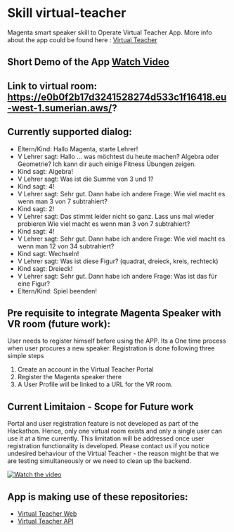 # Skill virtual-teacher

Magenta smart speaker skill to Operate Virtual Teacher App. More info about the app could be found here : [Virtual Teacher](https://remote-rhapsody-platform.hubraum.com/#/projects/5fbbd28663da71001b1d3f83)

## Short Demo of the App [Watch Video](https://www.youtube.com/watch?v=mXDeAB8i0bo)

## Link to virtual room: https://e0b0f2b17d3241528274d533c1f16418.eu-west-1.sumerian.aws/?

## Currently supported dialog:

* Eltern/Kind: Hallo Magenta, starte Lehrer!
* V Lehrer sagt: Hallo … was möchtest du heute machen? Algebra oder Geometrie? Ich kann dir auch einige Fitness Übungen zeigen.
* Kind sagt: Algebra!
* V Lehrer sagt: Was ist die Summe von 3 und 1?
* Kind sagt: 4!
* V Lehrer sagt: Sehr gut. Dann habe ich andere Frage: Wie viel macht es wenn man 3 von 7 subtrahiert?
* Kind sagt: 2!
* V Lehrer sagt: Das stimmt leider nicht so ganz. Lass uns mal wieder probieren Wie viel macht es wenn man 3 von 7 subtrahiert?
* Kind sagt: 4!
* V Lehrer sagt: Sehr gut. Dann habe ich andere Frage: Wie viel macht es wenn man 12 von 34 subtrahiert?
* Kind sagt: Wechseln!
* V Lehrer sagt: Was ist diese Figur? (quadrat, dreieck, kreis, rechteck)
* Kind sagt: Dreieck!
* V Lehrer sagt: Sehr gut. Dann habe ich andere Frage: Was ist das für eine Figur?
* Eltern/Kind: Spiel beenden!

## Pre requisite to integrate Magenta Speaker with VR room (future work):

User needs to register himself before using the APP. Its a One time process when user procures a new speaker. Registration is done following three simple steps

1) Create an account in the Virtual Teacher Portal
2) Register the Magenta speaker there
3) A User Profile will be linked to a URL for the VR room.

## Current Limitaion - Scope for Future work
Portal and user registration feature is not developed as part of the Hackathon. Hence, only one virtual room exists and only a single user can use it at a time currently. This limitation will be addressed once user registration functionality is developed. Please contact us if you notice undesired behaviour of the Virtual Teacher - the reason might be that we are testing simultaneously or we need to clean up the backend.

[![Watch the video](https://res.cloudinary.com/ideation/image/upload/w_1920,c_fit,q_auto,f_auto,dpr_auto/ouqmyj3oy5klffsshhzr)](https://www.youtube.com/watch?v=mXDeAB8i0bo)

## App is making use of these repositories:
- [Virtual Teacher Web](https://github.com/ssharma555/virtual-teacher-web)
- [Virtual Teacher API](https://github.com/ssharma555/virtual-teacher-api) 

